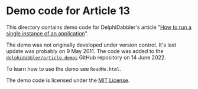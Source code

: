 # Demo code for Article 13

This directory contains demo code for DelphiDabbler's article "[How to run a single instance of an application](https://delphidabbler.com/articles/article-13)".

The demo was not originally developed under version control. It's last update was probably on 9 May 2011. The code was added to the [`delphidabbler/article-demos`](https://github.com/delphidabbler/article-demos) GitHub repository on 14 June 2022.

To learn how to use the demo see `ReadMe.html`.

The demo code is licensed under the [MIT License](https://github.com/delphidabbler/article-demos/blob/master/LICENSE.md).
